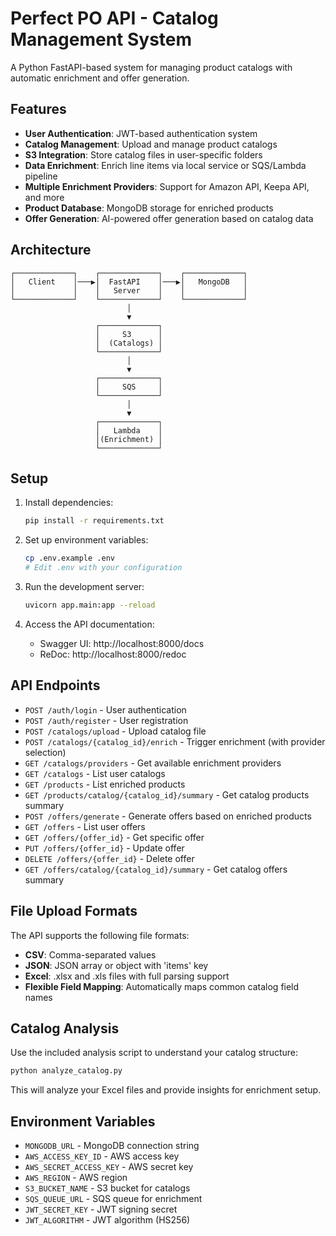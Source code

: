 # Perfect PO API - Catalog Management System

A Python FastAPI-based system for managing product catalogs with automatic enrichment and offer generation.

## Features

- **User Authentication**: JWT-based authentication system
- **Catalog Management**: Upload and manage product catalogs
- **S3 Integration**: Store catalog files in user-specific folders
- **Data Enrichment**: Enrich line items via local service or SQS/Lambda pipeline
- **Multiple Enrichment Providers**: Support for Amazon API, Keepa API, and more
- **Product Database**: MongoDB storage for enriched products
- **Offer Generation**: AI-powered offer generation based on catalog data

## Architecture

```
┌─────────────┐    ┌─────────────┐    ┌─────────────┐
│   Client    │───▶│  FastAPI    │───▶│   MongoDB   │
│             │    │   Server    │    │             │
└─────────────┘    └─────────────┘    └─────────────┘
                          │
                          ▼
                   ┌─────────────┐
                   │     S3      │
                   │  (Catalogs) │
                   └─────────────┘
                          │
                          ▼
                   ┌─────────────┐
                   │     SQS     │
                   └─────────────┘
                          │
                          ▼
                   ┌─────────────┐
                   │   Lambda    │
                   │(Enrichment) │
                   └─────────────┘
```

## Setup

1. Install dependencies:
   ```bash
   pip install -r requirements.txt
   ```

2. Set up environment variables:
   ```bash
   cp .env.example .env
   # Edit .env with your configuration
   ```

3. Run the development server:
   ```bash
   uvicorn app.main:app --reload
   ```

4. Access the API documentation:
   - Swagger UI: http://localhost:8000/docs
   - ReDoc: http://localhost:8000/redoc

## API Endpoints

- `POST /auth/login` - User authentication
- `POST /auth/register` - User registration
- `POST /catalogs/upload` - Upload catalog file
- `POST /catalogs/{catalog_id}/enrich` - Trigger enrichment (with provider selection)
- `GET /catalogs/providers` - Get available enrichment providers
- `GET /catalogs` - List user catalogs
- `GET /products` - List enriched products
- `GET /products/catalog/{catalog_id}/summary` - Get catalog products summary
- `POST /offers/generate` - Generate offers based on enriched products
- `GET /offers` - List user offers
- `GET /offers/{offer_id}` - Get specific offer
- `PUT /offers/{offer_id}` - Update offer
- `DELETE /offers/{offer_id}` - Delete offer
- `GET /offers/catalog/{catalog_id}/summary` - Get catalog offers summary

## File Upload Formats

The API supports the following file formats:
- **CSV**: Comma-separated values
- **JSON**: JSON array or object with 'items' key
- **Excel**: .xlsx and .xls files with full parsing support
- **Flexible Field Mapping**: Automatically maps common catalog field names

## Catalog Analysis

Use the included analysis script to understand your catalog structure:
```bash
python analyze_catalog.py
```

This will analyze your Excel files and provide insights for enrichment setup.

## Environment Variables

- `MONGODB_URL` - MongoDB connection string
- `AWS_ACCESS_KEY_ID` - AWS access key
- `AWS_SECRET_ACCESS_KEY` - AWS secret key
- `AWS_REGION` - AWS region
- `S3_BUCKET_NAME` - S3 bucket for catalogs
- `SQS_QUEUE_URL` - SQS queue for enrichment
- `JWT_SECRET_KEY` - JWT signing secret
- `JWT_ALGORITHM` - JWT algorithm (HS256)
